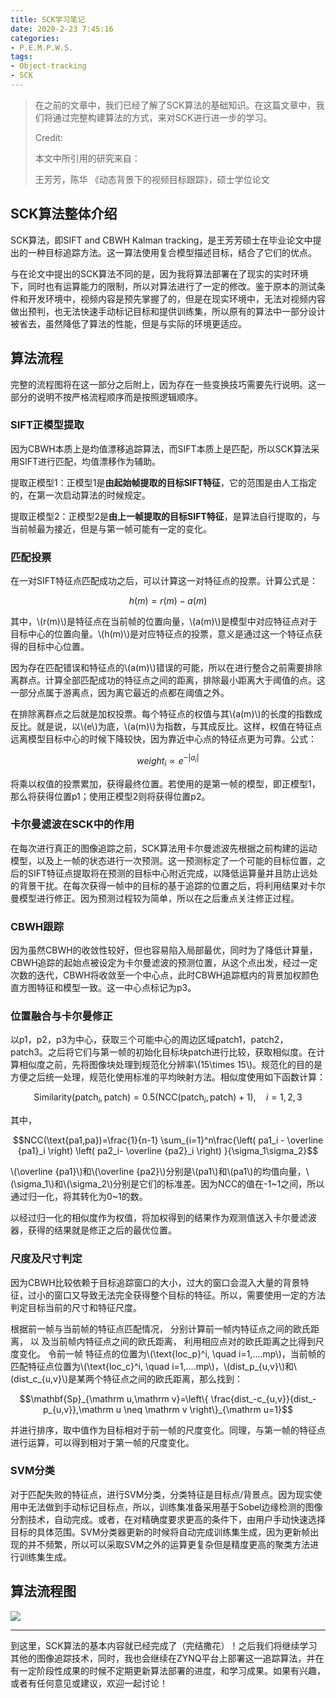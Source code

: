 ```yaml
---
title: SCK学习笔记
date: 2020-2-23 7:45:16
categories:
- P.E.M.P.W.S.
tags:
- Object-tracking
- SCK
---
```


> 在之前的文章中，我们已经了解了SCK算法的基础知识。在这篇文章中，我们将通过完整构建算法的方式，来对SCK进行进一步的学习。
>
> Credit:
>
> 本文中所引用的研究来自：
> 
> 王芳芳，陈华 《动态背景下的视频目标跟踪》，硕士学位论文

## SCK算法整体介绍

SCK算法，即SIFT and CBWH Kalman tracking，是王芳芳硕士在毕业论文中提出的一种目标追踪方法。这一算法使用复合模型描述目标，结合了它们的优点。

与在论文中提出的SCK算法不同的是，因为我将算法部署在了现实的实时环境下，同时也有运算能力的限制，所以对算法进行了一定的修改。鉴于原本的测试条件和开发环境中，视频内容是预先掌握了的，但是在现实环境中，无法对视频内容做出预判，也无法快速手动标记目标和提供训练集，所以原有的算法中一部分设计被省去，虽然降低了算法的性能，但是与实际的环境更适应。

## 算法流程

完整的流程图将在这一部分之后附上，因为存在一些变换技巧需要先行说明。这一部分的说明不按严格流程顺序而是按照逻辑顺序。

### SIFT正模型提取

因为CBWH本质上是均值漂移追踪算法，而SIFT本质上是匹配，所以SCK算法采用SIFT进行匹配，均值漂移作为辅助。

提取正模型1：正模型1是**由起始帧提取的目标SIFT特征**，它的范围是由人工指定的，在第一次启动算法的时候规定。

提取正模型2：正模型2是**由上一帧提取的目标SIFT特征**，是算法自行提取的，与当前帧最为接近，但是与第一帧可能有一定的变化。

### 匹配投票

在一对SIFT特征点匹配成功之后，可以计算这一对特征点的投票。计算公式是：

$$h(m)=r(m)-a(m)$$

其中，\\(r(m)\\)是特征点在当前帧的位置向量，\\(a(m)\\)是模型中对应特征点对于目标中心的位置向量。\\(h(m)\\)是对应特征点的投票，意义是通过这一个特征点获得的目标中心位置。

因为存在匹配错误和特征点的\\(a(m)\\)错误的可能，所以在进行整合之前需要排除离群点。计算全部匹配成功的特征点之间的距离，排除最小距离大于阈值的点。这一部分点属于游离点，因为离它最近的点都在阈值之外。

在排除离群点之后就是加权投票。每个特征点的权值与其\\(a(m)\\)的长度的指数成反比。就是说，以\\(e\\)为底，\\(a(m)\\)为指数，与其成反比。这样，权值在特征点远离模型目标中心的时候下降较快，因为靠近中心点的特征点更为可靠。公式：

$$weight_i \propto e^{-|a_i|}$$

将乘以权值的投票累加，获得最终位置。若使用的是第一帧的模型，即正模型1，那么将获得位置p1；使用正模型2则将获得位置p2。

### 卡尔曼滤波在SCK中的作用

在每次进行真正的图像追踪之前，SCK算法用卡尔曼滤波先根据之前构建的运动模型，以及上一帧的状态进行一次预测。这一预测标定了一个可能的目标位置，之后的SIFT特征点提取将在预测的目标中心附近完成，以降低运算量并且防止远处的背景干扰。在每次获得一帧中的目标的基于追踪的位置之后，将利用结果对卡尔曼模型进行修正。因为预测过程较为简单，所以在之后重点关注修正过程。

### CBWH跟踪

因为虽然CBWH的收敛性较好，但也容易陷入局部最优，同时为了降低计算量，CBWH追踪的起始点被设定为卡尔曼滤波的预测位置，从这个点出发，经过一定次数的迭代，CBWH将收敛至一个中心点，此时CBWH追踪框内的背景加权颜色直方图特征和模型一致。这一中心点标记为p3。

### 位置融合与卡尔曼修正

以p1，p2，p3为中心，获取三个可能中心的周边区域patch1，patch2，patch3。之后将它们与第一帧的初始化目标块patch进行比较，获取相似度。在计算相似度之前，先将图像块处理到规范化分辨率\\(15\times 15\\)。规范化的目的是方便之后统一处理，规范化使用标准的平均映射方法。相似度使用如下函数计算：

$$\text{Similarity}\left(\text{patch}_{i},\text{patch}\right)= 0.5 \left(\mathrm{NCC}\left(\text{patch}_{i},\text{patch}\right) +1\right),\quad i=1,2,3$$

其中，

$$NCC(\text{pa1,pa})=\frac{1}{n-1} \sum_{i=1}^n\frac{\left( pa1_i - \overline {pa1}_i \right) \left( pa2_i- \overline {pa2}_i \right) }{\sigma_1\sigma_2}$$

\\(\overline {pa1}\\)和\\(\overline {pa2}\\)分别是\\(pa1\\)和\\(pa1\\)的均值向量，\\(\sigma_1\\)和\\(\sigma_2\\)分别是它们的标准差。因为NCC的值在-1~1之间，所以通过归一化，将其转化为0~1的数。

以经过归一化的相似度作为权值，将加权得到的结果作为观测值送入卡尔曼滤波器，获得的结果就是修正之后的最优位置。

### 尺度及尺寸判定

因为CBWH比较依赖于目标追踪窗口的大小，过大的窗口会混入大量的背景特征，过小的窗口又导致无法完全获得整个目标的特征。所以，需要使用一定的方法判定目标当前的尺寸和特征尺度。

根据前一帧与当前帧的特征点匹配情况， 分别计算前一帧内特征点之间的欧氏距离， 以
及当前帧内特征点之间的欧氏距离， 利用相应点对的欧氏距离之比得到尺度变化。 令前一帧
特征点的位置为\\(\text{loc_p}^i, \quad i=1,....mp\\)，当前帧的匹配特征点位置为\\(\text{loc_c}^i, \quad i=1,....mp\\)，\\(dist\_p_{u,v}\\)和\\(dist\_c_{u,v}\\)是某两个特征点之间的欧氏距离，那么找到：

$$\mathbf{Sp}_{\mathrm u,\mathrm v}=\left\{ \frac{dist_-c_{u,v}}{dist_-p_{u,v}},\mathrm u \neq \mathrm v \right\}_{\mathrm u=1}$$

并进行排序，取中值作为目标相对于前一帧的尺度变化。同理，与第一帧的特征点进行运算，可以得到相对于第一帧的尺度变化。

### SVM分类

对于匹配失败的特征点，进行SVM分类，分类特征是目标点/背景点。因为现实使用中无法做到手动标记目标点，所以，训练集准备采用基于Sobel边缘检测的图像分割技术，自动完成。或者，在对精确度要求更高的条件下，由用户手动快速选择目标的具体范围。SVM分类器更新的时候将自动完成训练集生成，因为更新帧出现的并不频繁，所以可以采取SVM之外的运算更复杂但是精度更高的聚类方法进行训练集生成。

## 算法流程图

<img src="{{site.baseurl}}/assets/images/in_posts/2020_2_23/SCK.png">

---

到这里，SCK算法的基本内容就已经完成了（完结撒花）！之后我们将继续学习其他的图像追踪技术，同时，我也会继续在ZYNQ平台上部署这一追踪算法，并在有一定阶段性成果的时候不定期更新算法部署的进度，和学习成果。如果有兴趣，或者有任何意见或建议，欢迎一起讨论！